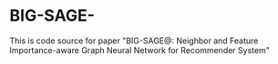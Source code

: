 # BIG-SAGE-
This is code source for paper "BIG-SAGE@: Neighbor and Feature Importance-aware Graph Neural Network for Recommender System"
